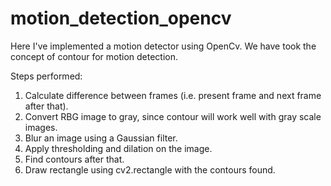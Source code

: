 # motion_detection_opencv

Here I've implemented a motion detector using OpenCv. We have took the concept of contour for motion detection.

Steps performed:

1. Calculate difference between frames (i.e. present frame and next frame after that).
2. Convert RBG image to gray, since contour will work well with gray scale images.
3. Blur an image using a Gaussian filter.
4. Apply thresholding and dilation on the image.
5. Find contours after that.
6. Draw rectangle using cv2.rectangle with the contours found.
